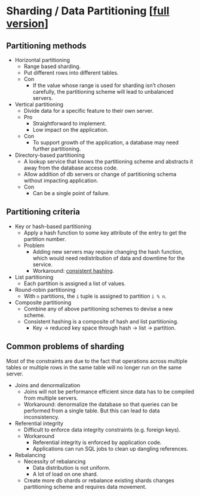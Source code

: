 # Sharding / Data Partitioning [[full version](README.md)]

## Partitioning methods

- Horizontal partitioning
  - Range based sharding.
  - Put different rows into different tables.
  - Con
    - If the value whose range is used for sharding isn’t chosen carefully, the partitioning scheme will lead to unbalanced servers.
- Vertical partitioning
  - Divide data for a specific feature to their own server.
  - Pro
    - Straightforward to implement.
    - Low impact on the application.
  - Con
    - To support growth of the application, a database may need further partitioning.
- Directory-based partitioning
  - A lookup service that knows the partitioning scheme and abstracts it away from the database access code.
  - Allow addition of db servers or change of partitioning schema without impacting application.
  - Con
    - Can be a single point of failure.

## Partitioning criteria

- Key or hash-based partitioning
  - Apply a hash function to some key attribute of the entry to get the partition number.
  - Problem
    - Adding new servers may require changing the hash function, which would need redistribution of data and downtime for the service.
    - Workaround: [consistent hashing](https://en.wikipedia.org/wiki/Consistent_hashing).
- List partitioning
  - Each partition is assigned a list of values.
- Round-robin partitioning
  - With `n` partitions, the `i` tuple is assigned to partition `i % n`.
- Composite partitioning
  - Combine any of above partitioning schemes to devise a new scheme.
  - Consistent hashing is a composite of hash and list partitioning.
    - Key -> reduced key space through hash -> list -> partition.

## Common problems of sharding

Most of the constraints are due to the fact that operations across multiple tables or multiple rows in the same table will no longer run on the same server.

- Joins and denormalization
  - Joins will not be performance efficient since data has to be compiled from multiple servers.
  - Workaround: denormalize the database so that queries can be performed from a single table. But this can lead to data inconsistency.
- Referential integrity
  - Difficult to enforce data integrity constraints (e.g. foreign keys).
  - Workaround
    - Referential integrity is enforced by application code.
    - Applications can run SQL jobs to clean up dangling references.
- Rebalancing
  - Necessity of rebalancing
    - Data distribution is not uniform.
    - A lot of load on one shard.
  - Create more db shards or rebalance existing shards changes partitioning scheme and requires data movement.